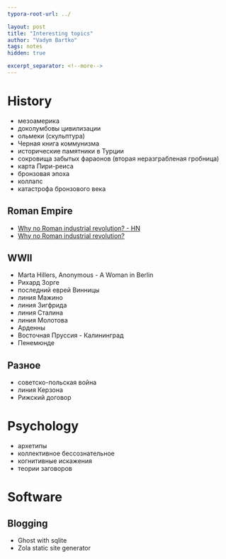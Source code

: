 ```yaml
---
typora-root-url: ../

layout: post
title: "Interesting topics"
author: "Vadym Bartko"
tags: notes
hidden: true

excerpt_separator: <!--more-->
---
```


<!--more-->


# History
* мезоамерика
* доколумбовы цивилизации
* ольмеки (скульптура)
* Черная книга коммунизма
* исторические памятники в Турции
* сокровища забытых фараонов (вторая неразграбленая гробница)
* карта Пири-реиса
* бронзовая эпоха
* коллапс 
* катастрофа бронзового века

## Roman Empire
* [Why no Roman industrial revolution? - HN](https://news.ycombinator.com/item?id=32607187)
*  [Why no Roman industrial revolution?](https://acoup.blog/2022/08/26/collections-why-no-roman-industrial-revolution/)

## WWII

* Marta Hillers, Anonymous - A Woman in Berlin
* Рихард Зорге
* последний еврей Винницы 
* линия Мажино
* линия Зигфрида
* линия Сталина
* линия Молотова
* Арденны
* Восточная Пруссия - Калининград
* Пенемюнде

## Разное

* советско-польская война
* линия Керзона
* Рижский договор





# Psychology
* архетипы
* коллективное бессознательное
* когнитивные искажения
* теории заговоров





# Software

## Blogging

* Ghost with sqlite
* Zola static site generator
